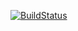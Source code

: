 [![BuildStatus](https://travis-ci.org/andyzh95/CSE-110-Lab6.svg?branch=master)](https://travis-ci.org/andyzh95/CSE-110-Lab6)
